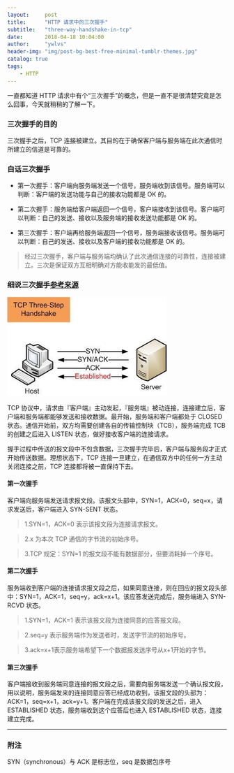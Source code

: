 ```yaml
---
layout:     post
title:      "HTTP 请求中的三次握手"
subtitle:   "three-way-handshake-in-tcp"
date:       2018-04-18 10:04:00
author:     "ywlvs"
header-img: "img/post-bg-best-free-minimal-tumblr-themes.jpg"
catalog: true
tags:
    - HTTP
---
```


一直都知道 HTTP 请求中有个“三次握手”的概念，但是一直不是很清楚究竟是怎么回事，今天就稍稍的了解一下。

### 三次握手的目的

三次握手之后，TCP 连接被建立。其目的在于确保客户端与服务端在此次通信时所建立的信道是可靠的。

### 白话三次握手

+ 第一次握手：客户端向服务端发送一个信号，服务端收到该信号。服务端可以判断：客户端的发送功能与自己的接收功能都是 OK 的。

+ 第二次握手：服务端给客户端返回一个信号，客户端接收到该信号。客户端可以判断：自己的发送、接收以及服务端的接收发送功能都是 OK 的。

+ 第三次握手：客户端再给服务端返回一个信号，服务端接收该信号。服务端可以判断：自己的发送、接收以及客户端的接收功能都是 OK 的。

> 经过三次握手，客户端与服务端均确认了此次通信连接的可靠性，连接被建立。三次是保证双方互相明确对方能收能发的最低值。

### 细说三次握手[参考来源](https://www.zhihu.com/question/24853633/answer/254224088)

![three-way-handshake](/img/in-post/tcp-three-step-handshake/handshaking-detail.jpg)

TCP 协议中，请求由『客户端』主动发起，『服务端』被动连接，连接建立后，客户端和服务端都能够发送和接收数据。最开始，服务端和客户端都处于 CLOSED 状态。通信开始前，双方均需要创建各自的传输控制块（TCB），服务端完成 TCB 的创建之后进入 LISTEN 状态，做好接收客户端的连接请求。

握手过程中传送的报文段中不包含数据，三次握手完毕后，客户端与服务段才正式开始传送数据。理想状态下，TCP 连接一旦建立，在通信双方中的任何一方主动关闭连接之前，TCP 连接都将被一直保持下去。

#### 第一次握手

客户端向服务端发送请求报文段。该报文头部中，SYN=1，ACK=0，seq=x，请求发送后，客户端进入 SYN-SENT 状态。

>1.SYN=1，ACK=0 表示该报文段为连接请求报文。

>2.x 为本次 TCP 通信的字节流的初始序号。

>3.TCP 规定：SYN=1 的报文段不能有数据部分，但要消耗掉一个序号。

#### 第二次握手

服务端收到客户端的连接请求报文段之后，如果同意连接，则在回应的报文段头部中：SYN=1，ACK=1，seq=y，ack=x+1。该应答发送完成后，服务端进入 SYN-RCVD 状态。

>1.SYN=1，ACK=1 表示该报文段为连接同意的应答报文段。

>2.seq=y 表示服务端作为发送者时，发送字节流的初始序号。

>3.ack=x+1表示服务端希望下一个数据报发送序号从x+1开始的字节。

#### 第三次握手

客户端接收到服务端同意连接的报文段之后，需要向服务端发送一个确认报文段，用以说明，服务端发来的连接同意应答已经成功收到，该报文段的头部为：ACK=1，seq=x+1，ack=y+1。客户端在完成该报文段的发送之后，进入 ESTABLISHED 状态，服务端收到这个应答后也进入 ESTABLISHED 状态，连接建立完成。

---

### 附注

SYN（synchronous）与 ACK 是标志位，seq 是数据包序号

